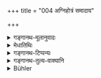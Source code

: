 +++
title = "004 अग्निहोत्रं समादाय"

+++

<details><summary>गङ्गानथ-मूलानुवादः</summary>

Taking with him the Sacred Fire, as also all the ritualistic appurtenances of the Fire, the man shall go forth from the village to the forest and live there, with his senses under control.—(4).
</details>

<details><summary>मेधातिथिः</summary>

अग्नय एव्**आग्निहोत्र**शब्देनोक्ताः । श्रौतान् अग्नीन्त् **समादाय** गृहीत्वा गृह्यं च **अग्निहोत्रपरिच्छदं** स्रुक्स्रुवादि । ग्राम्यस्य परिच्छदस्य त्यागविधानाद् अग्निसंबद्धस्य प्रतिप्रसवो ऽयम् ॥ ६.४ ॥
</details>

<details><summary>गङ्गानथ-टिप्पन्यः</summary>

The term ‘*agnihotra*’ here stands for the *fires* themselves.

Taking with himself the Fires that had been kindled according to Śrauta rites, and also ‘*the ritualistic appurtenances of the Fire*’—in the shape of the *sruk*, the *sruva* and the rest. The abandoning of all belongings having been laid down, the present text makes an exception in favour of those pertaining to the Fires—(4)
</details>

<details><summary>गङ्गानथ-तुल्य-वाक्यानि</summary>

*Gautama* (3.25-27).—‘The hermit shall live in the forest... kindling
the fire according to the rule of the Śramaṇaka, he shall offer oblations in the morning and evening.’

*Baudhāyana* (2.11-15).—(See under 3.)

*Vaśiṣṭha* (9.2-10).—‘The hermit shall not enter a village; kindling a
lire according to the rule of the Śramaṇaka, he shall offer the Agnihotra.’

*Viṣṇu* (94.4).—‘Let him keep the sacred fires in his new abode.’

*Yājñavalkya* (3.45).—(See under 3.)
</details>

<details><summary>Bühler</summary>

004	Taking with him the sacred fire and the implements required for domestic (sacrifices), he may go forth from the village into the forest and reside there, duly controlling his senses.
</details>
